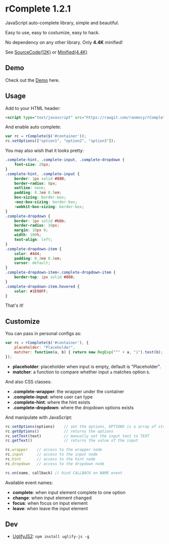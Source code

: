 rComplete 1.2.1
===============

JavaScript auto-complete library, simple and beautiful.

Easy to use, easy to costumize, easy to hack.

No dependency on any other library.
Only **4.4K** minified!

See
[SourceCode(12K)](https://raw.githubusercontent.com/ranmocy/rComplete/v1.2.1/rComplete.js)
or
[Minified(4.4K)](https://rawgit.com/ranmocy/rComplete/master/rComplete.min.js)

## Demo

Check out the [Demo](https://ranmocy.github.io/rComplete/demo) here.

## Usage

Add to your HTML header:

```HTML
<script type="text/javascript" src="https://rawgit.com/ranmocy/rComplete/master/rComplete.min.js"></script>
```

And enable auto complete:

```javascript
var rc = rComplete($('#container'));
rc.setOptions(["option1", "option2", "option3"]);
```

You may also wish that it looks pretty:

```CSS
.complete-hint, .complete-input, .complete-dropdown {
    font-size: 20px;
}
.complete-hint, .complete-input {
    border: 1px solid #888;
    border-radius: 8px;
    outline: none;
    padding: 0.3em 0.5em;
    box-sizing: border-box;
    -moz-box-sizing: border-box;
    -webkit-box-sizing: border-box;
}
.complete-dropdown {
    border: 1px solid #bbb;
    border-radius: 10px;
    margin: 10px 0;
    width: 100%;
    text-align: left;
}
.complete-dropdown-item {
    color: #444;
    padding: 0.3em 0.5em;
    cursor: default;
}
.complete-dropdown-item+.complete-dropdown-item {
    border-top: 1px solid #888;
}
.complete-dropdown-item.hovered {
    color: #1E98FF;
}
```

That's it!

## Customize

You can pass in personal configs as:

```javascript
var rc = rComplete($('#container'), {
    placeholder: "Placeholder",
    matcher: function(a, b) { return new RegExp("^" + a, "i").test(b); }
});
```

* **placeholder**: placeholder when input is empty, default is "Placeholder".
* **matcher**: a function to compare whether input `a` matches option `b`.

And also CSS classes:

* **.complete-wrapper**: the wrapper under the container
* **.complete-input**: where user can type
* **.complete-hint**: where the hint exists
* **.complete-dropdown**: where the dropdown options exists

And manipulate with JavaScript:

```javascript
rc.setOptions(options)    // set the options, OPTIONS is a array of strings
rc.getOptions()           // returns the options
rc.setText(text)          // manually set the input text to TEXT
rc.getText()              // returns the value of the input

rc.wrapper    // access to the wrapper node
rc.input      // access to the input node
rc.hint       // access to the hint node
rc.dropdown   // access to the dropdown node

rc.on(name, callback) // bind CALLBACK on NAME event
```

Available event names:

* **complete**: when input element complete to one option
* **change**: when input element changed
* **focus**: when focus on input element
* **leave**: when leave the input element

## Dev

* [UglifyJS2](https://github.com/mishoo/UglifyJS2): `npm install uglify-js -g`
